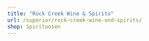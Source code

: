 ```yaml
---
title: "Rock Creek Wine & Spirits"
url: /superior/rock-creek-wine-und-spirits/
shop: Spirituosen
---
```

